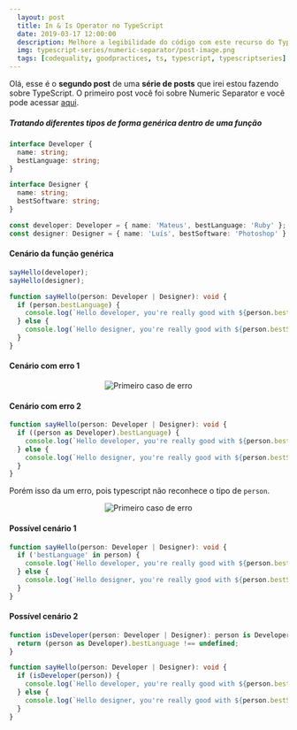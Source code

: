 ```yaml
---
  layout: post
  title: In & Is Operator no TypeScript
  date: 2019-03-17 12:00:00
  description: Melhore a legibilidade do código com este recurso do TypeScript!
  img: typescript-series/numeric-separator/post-image.png
  tags: [codequality, goodpractices, ts, typescript, typescriptseries] 
---
```


Olá, esse é o **segundo post** de uma **série de posts** que irei estou fazendo sobre TypeScript.
O primeiro post você foi sobre Numeric Separator e você pode acessar [aqui](www.google.com.br).

##### Tratando diferentes tipos de forma genérica dentro de uma função


```typescript
interface Developer {
  name: string;
  bestLanguage: string;
}

interface Designer {
  name: string;
  bestSoftware: string;
}

const developer: Developer = { name: 'Mateus', bestLanguage: 'Ruby' };
const designer: Designer = { name: 'Luís', bestSoftware: 'Photoshop' };

```

#### Cenário da função genérica

```typescript
sayHello(developer);
sayHello(designer);

function sayHello(person: Developer | Designer): void {
  if (person.bestLanguage) {
    console.log(`Hello developer, you're really good with ${person.bestLanguage}`);
  } else {
    console.log(`Hello designer, you're really good with ${person.bestSoftware}`);
  }
}
```


#### Cenário com erro 1

<p align="center"> 
  <img src="{{site.baseurl}}/assets/img/typescript-series/in-&-is-operator/error-1.png" alt="Primeiro caso de erro">
</p>

#### Cenário com erro 2

```typescript
function sayHello(person: Developer | Designer): void {
  if ((person as Developer).bestLanguage) {
    console.log(`Hello developer, you're really good with ${person.bestLanguage}`);
  } else {
    console.log(`Hello designer, you're really good with ${person.bestSoftware}`);
  }
}
```

Porém isso da um erro, pois typescript não reconhece o tipo de `person`.

<p align="center"> 
  <img src="{{site.baseurl}}/assets/img/typescript-series/in-&-is-operator/error-2.png" alt="Primeiro caso de erro">
</p>


#### Possível cenário 1
```typescript
function sayHello(person: Developer | Designer): void {
  if ('bestLanguage' in person) {
    console.log(`Hello developer, you're really good with ${person.bestLanguage}`);
  } else {
    console.log(`Hello designer, you're really good with ${person.bestSoftware}`);
  }
}
```

#### Possível cenário 2

```typescript
function isDeveloper(person: Developer | Designer): person is Developer {
  return (person as Developer).bestLanguage !== undefined;
}

function sayHello(person: Developer | Designer): void {
  if (isDeveloper(person)) {
    console.log(`Hello developer, you're really good with ${person.bestLanguage}`);
  } else {
    console.log(`Hello designer, you're really good with ${person.bestSoftware}`);
  }
}
```
